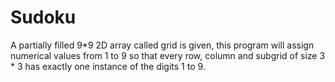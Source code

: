 # Sudoku
A partially filled 9*9 2D array called grid is given, this program will assign numerical values from 1 to 9 so that every row, column and subgrid of size 3 * 3  has exactly one instance of the digits 1 to 9.
